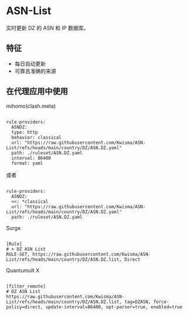 
# ASN-List
    
实时更新 DZ 的 ASN 和 IP 数据库。
    
## 特征
    
- 每日自动更新
- 可靠且准确的来源
    
## 在代理应用中使用
    
mihomo(clash.meta)
   
<pre><code class="language-javascript">
rule-providers:
  ASNDZ:
  type: http
  behavior: classical
  url: "https://raw.githubusercontent.com/Kwisma/ASN-List/refs/heads/main/country/DZ/ASN.DZ.yaml"
  path: ./ruleset/ASN.DZ.yaml
  interval: 86400
  format: yaml
</code></pre>

或者

<pre><code class="language-javascript">
rule-providers:
  ASNDZ:
  <<: *classical
  url: "https://raw.githubusercontent.com/Kwisma/ASN-List/refs/heads/main/country/DZ/ASN.DZ.yaml"
  path: ./ruleset/ASN.DZ.yaml
</code></pre>
    
Surge
    
<pre><code class="language-javascript">
[Rule]
# > DZ ASN List
RULE-SET, https://raw.githubusercontent.com/Kwisma/ASN-List/refs/heads/main/country/DZ/ASN.DZ.list, Direct
</code></pre>
    
Quantumult X
    
<pre><code class="language-javascript">
[filter_remote]
# DZ ASN List
https://raw.githubusercontent.com/Kwisma/ASN-List/refs/heads/main/country/DZ/ASN.DZ.list, tag=DZASN, force-policy=direct, update-interval=86400, opt-parser=true, enabled=true
</code></pre>
